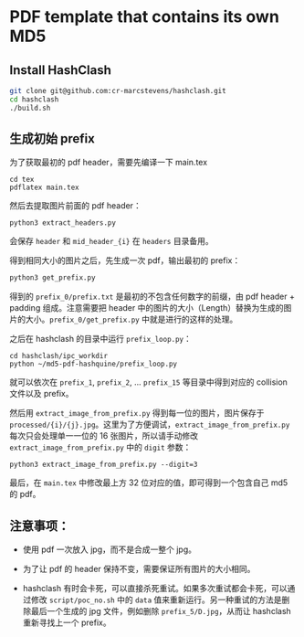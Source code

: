 # PDF template that contains its own MD5

## Install HashClash

```bash
git clone git@github.com:cr-marcstevens/hashclash.git
cd hashclash
./build.sh
```

## 生成初始 prefix

为了获取最初的 pdf header，需要先编译一下 main.tex

```
cd tex
pdflatex main.tex
```

然后去提取图片前面的 pdf header：

```
python3 extract_headers.py
```

会保存 `header` 和 `mid_header_{i}` 在 `headers` 目录备用。


得到相同大小的图片之后，先生成一次 pdf，输出最初的 prefix：

```bash
python3 get_prefix.py
```

得到的 `prefix_0/prefix.txt` 是最初的不包含任何数字的前缀，由 pdf header + padding 组成。注意需要把 header 中的图片的大小（Length）替换为生成的图片的大小。`prefix_0/get_prefix.py` 中就是进行的这样的处理。

之后在 hashclash 的目录中运行 `prefix_loop.py`：

```
cd hashclash/ipc_workdir
python ~/md5-pdf-hashquine/prefix_loop.py
```

就可以依次在 `prefix_1`, `prefix_2`, ... `prefix_15` 等目录中得到对应的 collision 文件以及 prefix。

然后用 `extract_image_from_prefix.py` 得到每一位的图片，图片保存于 `processed/{i}/{j}.jpg`。这里为了方便调试，`extract_image_from_prefix.py` 每次只会处理单一一位的 16 张图片，所以请手动修改 `extract_image_from_prefix.py` 中的 `digit` 参数：

```
python3 extract_image_from_prefix.py --digit=3
```

最后，在 `main.tex` 中修改最上方 32 位对应的值，即可得到一个包含自己 md5 的 pdf。


## 注意事项：

- 使用 pdf 一次放入 jpg，而不是合成一整个 jpg。

- 为了让 pdf 的 header 保持不变，需要保证所有图片的大小相同。

- hashclash 有时会卡死，可以直接杀死重试。如果多次重试都会卡死，可以通过修改 `script/poc_no.sh` 中的 `data` 值来重新运行。另一种重试的方法是删除最后一个生成的 jpg 文件，例如删除 `prefix_5/D.jpg`，从而让 hashclash 重新寻找上一个 prefix。
